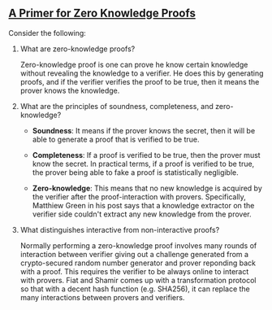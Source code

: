 ## [A Primer for Zero Knowledge Proofs](../week0_course_primer.md#a-primer-for-zero-knowledge-proofs)

Consider the following:

1. What are zero-knowledge proofs?

   Zero-knowledge proof is one can prove he know certain knowledge without revealing the knowledge to a verifier. He does this by generating proofs, and if the verifier verifies the proof to be true, then it means the prover knows the knowledge.

2. What are the principles of soundness, completeness, and zero-knowledge?

   - **Soundness**: It means if the prover knows the secret, then it will be able to generate a proof that is verified to be true.

   - **Completeness**: If a proof is verified to be true, then the prover must know the secret. In practical terms, if a proof is verified to be true, the prover being able to fake a proof is statistically negligible.

   - **Zero-knowledge**: This means that no new knowledge is acquired by the verifier after the proof-interaction with provers. Specifically, Matthiew Green in his post says that a knowledge extractor on the verifier side couldn't extract any new knowledge from the prover.

3. What distinguishes interactive from non-interactive proofs?

   Normally performing a zero-knowledge proof involves many rounds of interaction between verifier giving out a challenge generated from a crypto-secured random number generator and prover reponding back with a proof. This requires the verifier to be always online to interact with provers. Fiat and Shamir comes up with a transformation protocol so that with a decent hash function (e.g. SHA256), it can replace the many interactions between provers and verifiers.
